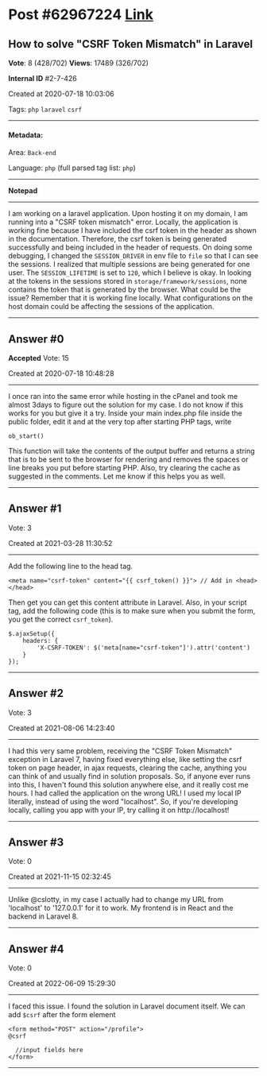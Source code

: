 
# Post \#62967224 [Link](https://stackoverflow.com/questions/62967224/)

## How to solve "CSRF Token Mismatch" in Laravel

**Vote**: 8 (428/702) **Views**: 17489 (326/702) 

**Internal ID** \#2-7-426

Created at 2020-07-18 10:03:06

Tags: `php` `laravel` `csrf`

----------

#### Metadata:

Area: `Back-end`

Language: `php` (full parsed tag list: `php`)

----------

**Notepad**


----------

I am working on a laravel application. Upon hosting it on my domain, I am running into a "CSRF token mismatch" error. Locally, the application is working fine because I have included the csrf token in the header as shown in the documentation. Therefore, the csrf token is being generated successfully and being included in the header of requests. On doing some debugging, I changed the `SESSION_DRIVER` in env file to `file` so that I can see the sessions. I realized that multiple sessions are being generated for one user. The `SESSION_LIFETIME` is set to `120`, which I believe is okay. In looking at the tokens in the sessions stored in `storage/framework/sessions`, none contains the token that is generated by the browser. What could be the issue? Remember that it is working fine locally. What configurations on the host domain could be affecting the sessions of the application.


----------
        
## Answer \#0

**Accepted** Vote: 15

Created at 2020-07-18 10:48:28

------------

I once ran into the same error while hosting in the cPanel and took me almost 3days to figure out the solution for my case.
I do not know if this works for you but give it a try.
Inside your main index.php file inside the public folder, edit it and at the very top after starting PHP tags, write
```
ob_start()
```

This function will take the contents of the output buffer and returns a string that is to be sent to the browser for rendering and removes the spaces or line breaks you put before starting PHP.
Also, try clearing the cache as suggested in the comments.
Let me know if this helps you as well.


------------
    
    
## Answer \#1

 Vote: 3

Created at 2021-03-28 11:30:52

------------

Add the following line to the head tag.
```
<meta name="csrf-token" content="{{ csrf_token() }}"> // Add in <head></head>
```

Then get you can get this content attribute in Laravel. Also, in your script tag, add the following code (this is to make sure when you submit the form, you get the correct `csrf_token`).
```
$.ajaxSetup({
    headers: {
        'X-CSRF-TOKEN': $('meta[name="csrf-token"]').attr('content')
    }
});
```



------------
    
    
## Answer \#2

 Vote: 3

Created at 2021-08-06 14:23:40

------------

I had this very same problem, receiving the "CSRF Token Mismatch" exception in Laravel 7, having fixed everything else, like setting the csrf token on page header, in ajax requests, clearing the cache, anything you can think of and usually find in solution proposals.
So, if anyone ever runs into this, I haven't found this solution anywhere else, and it really cost me hours.
I had called the application on the wrong URL!
I used my local IP literally, instead of using the word "localhost".
So, if you're developing locally, calling you app with your IP, try calling it on http://localhost!


------------
    
    
## Answer \#3

 Vote: 0

Created at 2021-11-15 02:32:45

------------

Unlike @cslotty, in my case I actually had to change my URL from 'localhost' to '127.0.0.1' for it to work. My frontend is in React and the backend in Laravel 8.


------------
    
    
## Answer \#4

 Vote: 0

Created at 2022-06-09 15:29:30

------------

I faced this issue. I found the solution in Laravel document itself.
We can add `$csrf` after the form element
```
<form method="POST" action="/profile">
@csrf

  //input fields here
</form>
```



------------
    
    